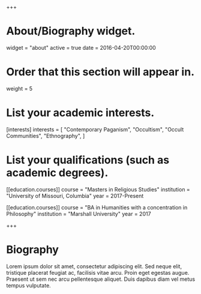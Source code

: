 +++
# About/Biography widget.
widget = "about"
active = true
date = 2016-04-20T00:00:00

# Order that this section will appear in.
weight = 5

# List your academic interests.
[interests]
  interests = [
    "Contemporary Paganism",
    "Occultism",
    "Occult Communities",
    "Ethnography",
  ]

# List your qualifications (such as academic degrees).
[[education.courses]]
  course = "Masters in Religious Studies"
  institution = "University of Missouri, Columbia"
  year = 2017-Present

[[education.courses]]
  course = "BA in Humanities with a concentration in Philosophy"
  institution = "Marshall University"
  year = 2017
 
+++

# Biography

Lorem ipsum dolor sit amet, consectetur adipiscing elit. Sed neque elit, tristique placerat feugiat ac, facilisis vitae arcu. Proin eget egestas augue. Praesent ut sem nec arcu pellentesque aliquet. Duis dapibus diam vel metus tempus vulputate. 
